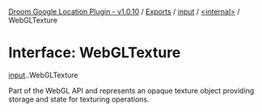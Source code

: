 [Droom Google Location Plugin - v1.0.10](../README.md) / [Exports](../modules.md) / [input](../modules/input.md) / [<internal\>](../modules/input._internal_.md) / WebGLTexture

# Interface: WebGLTexture

[input](../modules/input.md).[<internal>](../modules/input._internal_.md).WebGLTexture

Part of the WebGL API and represents an opaque texture object providing storage and state for texturing operations.
